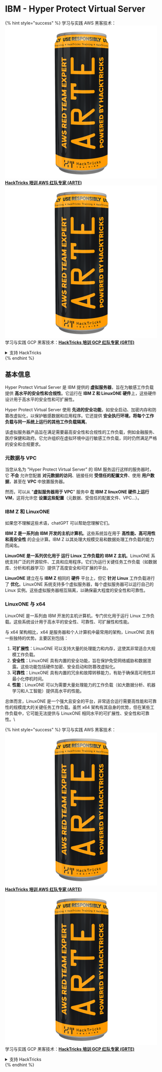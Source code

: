 # IBM - Hyper Protect Virtual Server

{% hint style="success" %}
学习与实践 AWS 黑客技术：<img src="../../.gitbook/assets/image (1) (1) (1).png" alt="" data-size="line">[**HackTricks 培训 AWS 红队专家 (ARTE)**](https://training.hacktricks.xyz/courses/arte)<img src="../../.gitbook/assets/image (1) (1) (1).png" alt="" data-size="line">\
学习与实践 GCP 黑客技术：<img src="../../.gitbook/assets/image (2).png" alt="" data-size="line">[**HackTricks 培训 GCP 红队专家 (GRTE)**<img src="../../.gitbook/assets/image (2).png" alt="" data-size="line">](https://training.hacktricks.xyz/courses/grte)

<details>

<summary>支持 HackTricks</summary>

* 查看 [**订阅计划**](https://github.com/sponsors/carlospolop)!
* **加入** 💬 [**Discord 群组**](https://discord.gg/hRep4RUj7f) 或 [**Telegram 群组**](https://t.me/peass) 或 **关注** 我们的 **Twitter** 🐦 [**@hacktricks\_live**](https://twitter.com/hacktricks_live)**.**
* **通过向** [**HackTricks**](https://github.com/carlospolop/hacktricks) 和 [**HackTricks Cloud**](https://github.com/carlospolop/hacktricks-cloud) GitHub 仓库提交 PR 来分享黑客技巧。

</details>
{% endhint %}

## 基本信息

Hyper Protect Virtual Server 是 IBM 提供的 **虚拟服务器**，旨在为敏感工作负载提供 **高水平的安全性和合规性**。它运行在 **IBM Z 和 LinuxONE 硬件**上，这些硬件设计用于高水平的安全性和可扩展性。

Hyper Protect Virtual Server 使用 **先进的安全功能**，如安全启动、加密内存和防篡改虚拟化，以保护敏感数据和应用程序。它还提供 **安全执行环境，将每个工作负载与同一系统上运行的其他工作负载隔离**。

该虚拟服务器产品旨在满足需要最高安全性和合规性的工作负载，例如金融服务、医疗保健和政府。它允许组织在虚拟环境中运行敏感工作负载，同时仍然满足严格的安全和合规要求。

### 元数据与 VPC

当您从名为 "Hyper Protect Virtual Server" 的 IBM 服务运行这样的服务器时，它 **不会** 允许您配置 **对元数据的访问**、链接任何 **受信任的配置文件**、使用 **用户数据**，甚至在 **VPC** 中放置服务器。

然而，可以从 "**虚拟服务器用于 VPC**" 服务中 **在 IBM Z linuxONE 硬件上运行 VM**，这将允许您 **设置这些配置**（元数据、受信任的配置文件、VPC...）。

### IBM Z 和 LinuxONE

如果您不理解这些术语，chatGPT 可以帮助您理解它们。

**IBM Z 是一系列由 IBM 开发的主机计算机**。这些系统旨在用于 **高性能、高可用性和高安全性** 的企业计算。IBM Z 以其处理大规模交易和数据处理工作负载的能力而闻名。

**LinuxONE 是一系列优化用于 **运行 Linux** 工作负载的 IBM Z 主机**。LinuxONE 系统支持广泛的开源软件、工具和应用程序。它们为运行关键任务工作负载（如数据库、分析和机器学习）提供了高度安全和可扩展的平台。

**LinuxONE** 建立在与 **IBM Z** 相同的 **硬件** 平台上，但它 **针对** **Linux** 工作负载进行了 **优化**。LinuxONE 系统支持多个虚拟服务器，每个虚拟服务器可以运行自己的 Linux 实例。这些虚拟服务器相互隔离，以确保最大程度的安全性和可靠性。

### LinuxONE 与 x64

LinuxONE 是一系列由 IBM 开发的主机计算机，专门优化用于运行 Linux 工作负载。这些系统设计用于高水平的安全性、可靠性、可扩展性和性能。

与 x64 架构相比，x64 是服务器和个人计算机中最常用的架构，LinuxONE 具有一些独特的优势。主要区别包括：

1. **可扩展性**：LinuxONE 可以支持大量的处理能力和内存，这使其非常适合大规模工作负载。
2. **安全性**：LinuxONE 具有内置的安全功能，旨在保护免受网络威胁和数据泄露。这些功能包括硬件加密、安全启动和防篡改虚拟化。
3. **可靠性**：LinuxONE 具有内置的冗余和故障转移能力，有助于确保高可用性并最小化停机时间。
4. **性能**：LinuxONE 可以为需要大量处理能力的工作负载（如大数据分析、机器学习和人工智能）提供高水平的性能。

总体而言，LinuxONE 是一个强大且安全的平台，非常适合运行需要高性能和可靠性的规模庞大的关键任务工作负载。虽然 x64 架构有其自身的优势，但在某些工作负载中，它可能无法提供与 LinuxONE 相同水平的可扩展性、安全性和可靠性。\\

{% hint style="success" %}
学习与实践 AWS 黑客技术：<img src="../../.gitbook/assets/image (1) (1) (1).png" alt="" data-size="line">[**HackTricks 培训 AWS 红队专家 (ARTE)**](https://training.hacktricks.xyz/courses/arte)<img src="../../.gitbook/assets/image (1) (1) (1).png" alt="" data-size="line">\
学习与实践 GCP 黑客技术：<img src="../../.gitbook/assets/image (2).png" alt="" data-size="line">[**HackTricks 培训 GCP 红队专家 (GRTE)**<img src="../../.gitbook/assets/image (2).png" alt="" data-size="line">](https://training.hacktricks.xyz/courses/grte)

<details>

<summary>支持 HackTricks</summary>

* 查看 [**订阅计划**](https://github.com/sponsors/carlospolop)!
* **加入** 💬 [**Discord 群组**](https://discord.gg/hRep4RUj7f) 或 [**Telegram 群组**](https://t.me/peass) 或 **关注** 我们的 **Twitter** 🐦 [**@hacktricks\_live**](https://twitter.com/hacktricks_live)**.**
* **通过向** [**HackTricks**](https://github.com/carlospolop/hacktricks) 和 [**HackTricks Cloud**](https://github.com/carlospolop/hacktricks-cloud) GitHub 仓库提交 PR 来分享黑客技巧。

</details>
{% endhint %}
